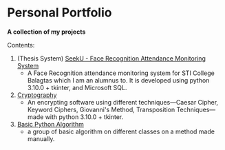 # Personal Portfolio
**A collection of my projects**

Contents:
1. (Thesis System) [SeekU - Face Recognition Attendance Monitoring System](https://github.com/Jocriaus/SeekU-Face-Recognition-Attendance-Monitoring-System)
    - A Face Recognition attendance monitoring system for STI College Balagtas which I am an alumnus to. It is developed using python 3.10.0 + tkinter, and Microsoft SQL.
2. [Cryptography](/cryptography)
    - An encrypting software using different techniques—Caesar Cipher, Keyword Ciphers, Giovanni's Method, Transposition Techniques— made with python 3.10.0 + tkinter. 
3. [Basic Python Algorithm](/python-basic-algo)
   - a group of basic algorithm on different classes on a method made manually.

